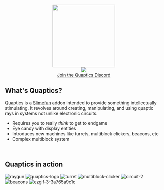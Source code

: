 <p align="center">
  <img src="https://github.com/metamechanists/Quaptics/assets/35176119/8334f11b-41e3-48ce-bfcb-ec51947822af" width=200px height=200px>
  <br>
  <img src="https://img.shields.io/badge/build-passing%20on%20my%20laptop-brightgreen.svg">
  <br>
  <a href="https://discord.gg/nR8axbxvwk" alt="Discord Invite">Join the Quaptics Discord</a>
</p>


## What's Quaptics?
Quaptics is a [Slimefun](https://github.com/Slimefun/Slimefun4) addon intended to provide something intellectually 
stimulating. It revolves around creating, manipulating, and using quaptic rays in systems not unlike electronic circuits.
- Requires you to really *think* to get to endgame
- Eye candy with display entities
- Introduces new machines like turrets, multiblock clickers, beacons, etc
- Complex multiblock system
<br>

## Quaptics in action
![raygun](https://github.com/metamechanists/Quaptics/assets/35176119/005ee0ec-79c9-409d-9eae-609fccd3ee90)
![quaptics-logo](https://github.com/metamechanists/Quaptics/assets/35176119/752890ac-0c72-48b7-9bbe-6512d75b7bb7)
![turret](https://github.com/metamechanists/Quaptics/assets/35176119/c3221cc2-b503-4e74-b5e2-a612632c4d20)
![multiblock-clicker](https://github.com/metamechanists/Quaptics/assets/35176119/463164c3-8d35-4278-b26a-321094e6f311)
![circuit-2](https://github.com/metamechanists/Quaptics/assets/35176119/0862eda9-51ff-40f5-bc36-81f81f40bd92)
![beacons](https://github.com/metamechanists/Quaptics/assets/35176119/5c4560a3-9b57-4d86-9c7c-66b95172c0d3)
![ezgif-3-3a765a9c1c](https://github.com/metamechanists/Quaptics/assets/35176119/43db8a64-d6ad-4d47-8507-fd99984e7bd8)
